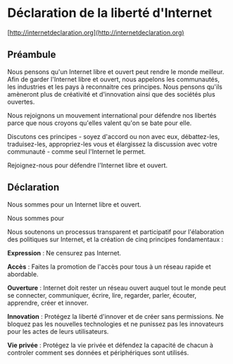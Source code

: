# Déclaration de la liberté d'Internet

[http://internetdeclaration.org](http://internetdeclaration.org)

## Préambule

Nous pensons qu'un Internet libre et ouvert peut rendre le monde meilleur. Afin de garder l'Internet libre et ouvert, nous appelons les communautés, les industries et les pays à reconnaitre ces principes. Nous pensons qu'ils amèneront plus de créativité et d'innovation ainsi que des sociétés plus ouvertes.

Nous rejoignons un mouvement international pour défendre nos libertés parce que nous croyons qu'elles valent qu'on se bate pour elle.

Discutons ces principes - soyez d'accord ou non avec eux, débattez-les, traduisez-les, appropriez-les vous et élargissez la discussion avec votre communauté - comme seul l'Internet le permet.

Rejoignez-nous pour défendre l'Internet libre et ouvert.

## Déclaration

Nous sommes pour un Internet libre et ouvert.

Nous sommes pour

Nous soutenons un processus transparent et participatif pour l'élaboration des politiques sur Internet, et la création de cinq principes fondamentaux :

**Expression** : Ne censurez pas Internet.

**Accès** : Faites la promotion de l'accès pour tous à un réseau rapide et abordable.

**Ouverture** : Internet doit rester un réseau ouvert auquel tout le monde peut se connecter, communiquer, écrire, lire, regarder, parler, écouter, apprendre, créer et innover.

**Innovation** : Protégez la liberté d'innover et de créer sans permissions. Ne bloquez pas les nouvelles technologies et ne punissez pas les innovateurs pour les actes de leurs utilisateurs.

**Vie privée** : Protégez la vie privée et défendez la capacité de chacun à controler comment ses données et périphériques sont utilisés.
